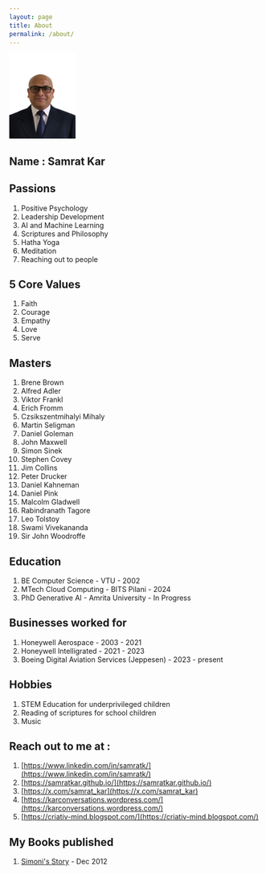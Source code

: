 ```yaml
---
layout: page
title: About
permalink: /about/
---
```

<img src="/assets/img/my-photo-small.jpg" width="132" height="170">

## Name : Samrat Kar

## Passions

1. Positive Psychology
2. Leadership Development
3. AI and Machine Learning
4. Scriptures and Philosophy
5. Hatha Yoga
6. Meditation
7. Reaching out to people

## 5 Core Values

1. Faith
2. Courage
3. Empathy
4. Love
5. Serve

## Masters

1. Brene Brown
2. Alfred Adler
3. Viktor Frankl
4. Erich Fromm
5. Czsikszentmihalyi Mihaly
6. Martin Seligman
7. Daniel Goleman
8. John Maxwell
9. Simon Sinek
10. Stephen Covey
11. Jim Collins
12. Peter Drucker
13. Daniel Kahneman
14. Daniel Pink
15. Malcolm Gladwell
16. Rabindranath Tagore
17. Leo Tolstoy
18. Swami Vivekananda
19. Sir John Woodroffe

## Education

1. BE Computer Science - VTU - 2002
2. MTech Cloud Computing - BITS Pilani - 2024
3. PhD Generative AI - Amrita University - In Progress

## Businesses worked for

1. Honeywell Aerospace - 2003 - 2021
2. Honeywell Intelligrated - 2021 - 2023
3. Boeing Digital Aviation Services (Jeppesen) - 2023 - present

## Hobbies

1. STEM Education for underprivileged children
2. Reading of scriptures for school children
3. Music

## Reach out to me at :

1. [https://www.linkedin.com/in/samratk/](https://www.linkedin.com/in/samratk/)
2. [https://samratkar.github.io/](https://samratkar.github.io/)
3. [https://x.com/samrat_kar](https://x.com/samrat_kar)
4. [https://karconversations.wordpress.com/](https://karconversations.wordpress.com/)
5. [https://criativ-mind.blogspot.com/](https://criativ-mind.blogspot.com/)

## My Books published

1. [Simoni's Story](https://www.amazon.in/Simonis-Story-Samrat-Kar-ebook/dp/B00AK3G8AS/) - Dec 2012